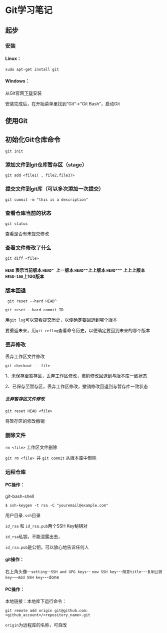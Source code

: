 # Git学习笔记
## 起步
### 安装
#### Linux：

`sudo apt-get install git`

#### Windows：

从Git官网[下载](https://git-scm.com/downloads)安装

安装完成后，在开始菜单里找到“Git”->“Git Bash”，启动Git
## 使用Git
## 初始化Git仓库命令

```git init```

### 添加文件到git仓库暂存区（stage）

```git add <file1( , file2,file3)>```

### 提交文件到git库（可以多次添加一次提交）

```git commit -m "this is a description"```

### 查看仓库当前的状态

```git status```

查看是否有未提交修改

### 查看文件修改了什么

```git diff <file>```



#### ```HEAD``` 表示当前版本 ```HEAD^ ```上一版本 ```HEAD^^```上上版本 ```HEAD^^^``` 上上上版本 ```HEAD~100```上100版本

### 版本回退 

``` git reset --hard HEAD^```

```git reset --hard commit_ID```

用`git log`可以查看提交历史，以便确定要回退到哪个版本

要重返未来，用`git reflog`查看命令历史，以便确定要回到未来的哪个版本

### 丢弃修改

丢弃工作区文件修改

`git checkout -- file`

1、未保存至暂存区，丢弃工作区修改，撤销修改回退到与版本库一致状态

2、已保存至暂存区，丢弃工作区修改，撤销修改回退到与暂存库一致状态

##### 丢弃暂存区文件修改

`git reset HEAD <file>`

将暂存区的修改撤销

### 删除文件

```rm <file>``` 工作区文件删除

`git rm <file> `并 `git commit` 从版本库中删除

### 远程仓库

#### PC操作：

git-bash-shell

```
$ ssh-keygen -t rsa -C "youremail@example.com"
```

用户目录`.ssh`目录

`id_rsa` 和 `id_rsa.pub`两个SSH Key秘钥对

`id_rsa`私钥，不能泄露出去，

`id_rsa.pub`是公钥，可以放心地告诉任何人

#### git操作：
右上角头像--`setting`--`SSH and GPG keys`-- `new SSH key`---`随意title`---`复制公钥key`---`Add SSH key`---done

#### PC操作：

本地链接：本地库下运行命令：

`git remote add origin git@github.com:<github_account>/<repository_name>.git`

`origin`为远程库的名称，可自改

